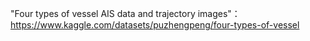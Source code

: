 "Four types of vessel AIS data and trajectory images"：https://www.kaggle.com/datasets/puzhengpeng/four-types-of-vessel
